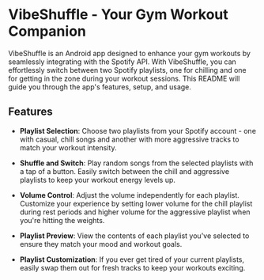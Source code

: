 # VibeShuffle - Your Gym Workout Companion

VibeShuffle is an Android app designed to enhance your gym workouts by seamlessly integrating with the Spotify API. With VibeShuffle, you can effortlessly switch between two Spotify playlists, one for chilling and one for getting in the zone during your workout sessions. This README will guide you through the app's features, setup, and usage.

## Features

- **Playlist Selection**: Choose two playlists from your Spotify account - one with casual, chill songs and another with more aggressive tracks to match your workout intensity.

- **Shuffle and Switch**: Play random songs from the selected playlists with a tap of a button. Easily switch between the chill and aggressive playlists to keep your workout energy levels up.

- **Volume Control**: Adjust the volume independently for each playlist. Customize your experience by setting lower volume for the chill playlist during rest periods and higher volume for the aggressive playlist when you're hitting the weights.

- **Playlist Preview**: View the contents of each playlist you've selected to ensure they match your mood and workout goals.

- **Playlist Customization**: If you ever get tired of your current playlists, easily swap them out for fresh tracks to keep your workouts exciting.